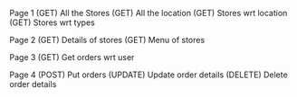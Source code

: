 Page 1
(GET) All the Stores
(GET) All the location
(GET) Stores wrt location
(GET) Stores wrt types

Page 2
(GET) Details of stores
(GET) Menu of stores

Page 3
(GET) Get orders wrt user

Page 4
(POST) Put orders
(UPDATE) Update order details
(DELETE) Delete order details

